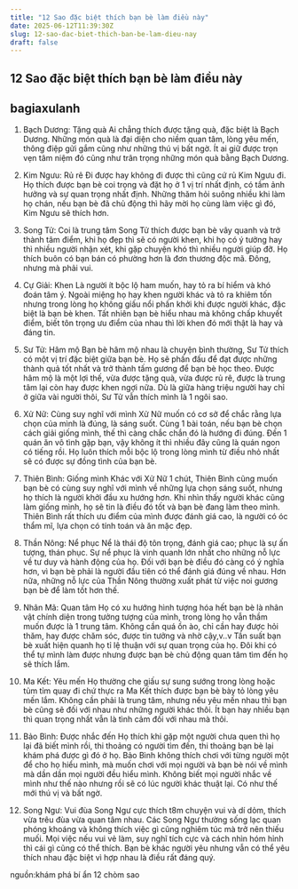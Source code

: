 ```yaml
---
title: "12 Sao đặc biệt thích bạn bè làm điều này"
date: 2025-06-12T11:39:30Z
slug: 12-sao-dac-biet-thich-ban-be-lam-dieu-nay
draft: false
---
```


## 12 Sao đặc biệt thích bạn bè làm điều này

## bagiaxulanh

1. Bạch Dương: Tặng quà
Ai chẳng thích được tặng quà, đặc biệt là Bạch Dương. Những món quà là đại diện cho niềm quan tâm, lòng yêu mến, thông điệp gửi gắm cũng như những thú vị bất ngờ. Ít ai giữ được trọn vẹn tâm niệm đó cũng như trân trọng những món quà bằng Bạch Dương.
 
2. Kim Ngưu: Rủ rê
Đi được hay không đi được thì cũng cứ rủ Kim Ngưu đi. Họ thích được bạn bè coi trọng và đặt họ ở 1 vị trí nhất định, có tầm ảnh hưởng và sự quan trọng nhất định. Những thăm hỏi suông nhiều khi làm họ chán, nếu bạn bè đã chủ động thì hãy mời họ cùng làm việc gì đó, Kim Ngưu sẽ thích hơn.
 
3. Song Tử: Coi là trung tâm
Song Tử thích được bạn bè vây quanh và trở thành tâm điểm, khi họ đẹp thì sẽ có người khen, khi họ có ý tưởng hay thì nhiều người nhận xét, khi gặp chuyện khó thì nhiều người giúp đỡ. Họ thích buôn có bạn bán có phường hơn là đơn thương độc mã. Đông, nhưng mà phải vui.
 
4. Cự Giải: Khen
Là người ít bộc lộ ham muốn, hay tỏ ra bí hiểm và khó đoán tâm ý. Ngoài miệng họ hay khen người khác và tỏ ra khiêm tốn nhưng trong lòng họ không giấu nổi phấn khởi khi được người khác, đặc biệt là bạn bè khen. Tất nhiên bạn bè hiểu nhau mà không chấp khuyết điểm, biết tôn trọng ưu điểm của nhau thì lời khen đó mới thật là hay và đáng tin.
 
5. Sư Tử: Hâm mộ
Bạn bè hâm mộ nhau là chuyện bình thường, Sư Tử thích có một vị trí đặc biệt giữa bạn bè. Họ sẽ phấn đấu để đạt được những thành quả tốt nhất và trở thành tấm gương để bạn bè học theo. Được hâm mộ là một lợi thế, vừa được tặng quà, vừa được rủ rê, được là trung tâm lại còn hay được khen ngợi nữa. Dù là giữa hàng triệu người hay chỉ ở giữa vài người thôi, Sư Tử vẫn thích mình là 1 ngôi sao.
 
6. Xử Nữ: Cùng suy nghĩ với mình
Xử Nữ muốn có cơ sở để chắc rằng lựa chọn của mình là đúng, là sáng suốt. Cùng 1 bài toán, nếu bạn bè chọn cách giải giống mình, thế thì càng chắc chắn đó là hướng đi đúng. Đến 1 quán ăn vô tình gặp bạn, vậy không ít thì nhiều đây cũng là quán ngon có tiếng rồi. Họ luôn thích mỗi bộc lộ trong lòng mình từ điều nhỏ nhất sẽ có được sự đồng tình của bạn bè.
 
7. Thiên Bình: Giống mình
Khác với Xử Nữ 1 chút, Thiên Bình cũng muốn bạn bè có cùng suy nghĩ với mình về những lựa chọn sáng suốt, nhưng họ thích là người khởi đầu xu hướng hơn. Khi nhìn thấy người khác cũng làm giống mình, họ sẽ tin là điều đó tốt và bạn bè đang làm theo mình. Thiên Bình rất thích ưu điểm của mình được đánh giá cao, là người có óc thẩm mĩ, lựa chọn có tính toán và ăn mặc đẹp.
 
8. Thần Nông: Nể phục
Nể là thái độ tôn trọng, đánh giá cao; phục là sự ấn tượng, thán phục. Sự nể phục là vinh quanh lớn nhất cho những nỗ lực về tư duy và hành động của họ. Đối với bạn bè điều đó càng có ý nghĩa hơn, vì bạn bè phải là người đầu tiên có thể đánh giá đúng về nhau. Hơn nữa, những nỗ lực của Thần Nông thường xuất phát từ việc noi gương bạn bè để làm tốt hơn thế.
 
9. Nhân Mã: Quan tâm
Họ có xu hướng hình tượng hóa hết bạn bè là nhân vật chính diện trong tưởng tượng của mình, trong lòng họ vẫn thầm muốn được là 1 trung tâm. Không cần quá ồn ào, chỉ cần hay được hỏi thăm, hay được chăm sóc, được tin tưởng và nhờ cậy,v..v Tần suất bạn bè xuất hiện quanh họ tỉ lệ thuận với sự quan trọng của họ. Đôi khi có thể tự mình làm được nhưng được bạn bè chủ động quan tâm tìm đến họ sẽ thích lắm.
 
10. Ma Kết: Yêu mến
Họ thường che giấu sự sung sướng trong lòng hoặc tủm tỉm quay đi chứ thực ra Ma Kết thích được bạn bè bày tỏ lòng yêu mến lắm. Không cần phải là trung tâm, nhưng nếu yêu mến nhau thì bạn bè cũng sẽ đối với nhau như những người khác thôi. Ít bạn hay nhiều bạn thì quan trọng nhất vẫn là tình cảm đối với nhau mà thôi.
 
11. Bảo Bình: Được nhắc đến
Họ thích khi gặp một người chưa quen thì họ lại đã biết mình rồi, thi thoảng có người tìm đến, thi thoảng bạn bè lại khám phá được gì đó ở họ. Bảo Bình không thích chơi với từng người một để cho họ hiểu mình, mà muốn chơi với mọi người và bạn bè nói về mình mà dần dần mọi người đều hiểu mình. Không biết mọi người nhắc về mình như thế nào nhưng rồi sẽ có lúc người khác thuật lại. Có như thế mới thú vị và bất ngờ.
 
12. Song Ngư: Vui đùa
Song Ngư cực thích t8m chuyện vui và dí dỏm, thích vừa trêu đùa vừa quan tâm nhau. Các Song Ngư thường sống lạc quan phóng khoáng và không thích việc gì cũng nghiêm túc mà trở nên thiếu muối. Mọi việc nếu vui vẻ làm, suy nghĩ tích cực và cách nhìn hóm hỉnh thì cái gì cũng có thể thích. Bạn bè khác người yêu nhưng vẫn có thể yêu thích nhau đặc biệt vì hợp nhau là điều rất đáng quý.
 
 
nguồn:khám phá bí ẩn 12 chòm sao